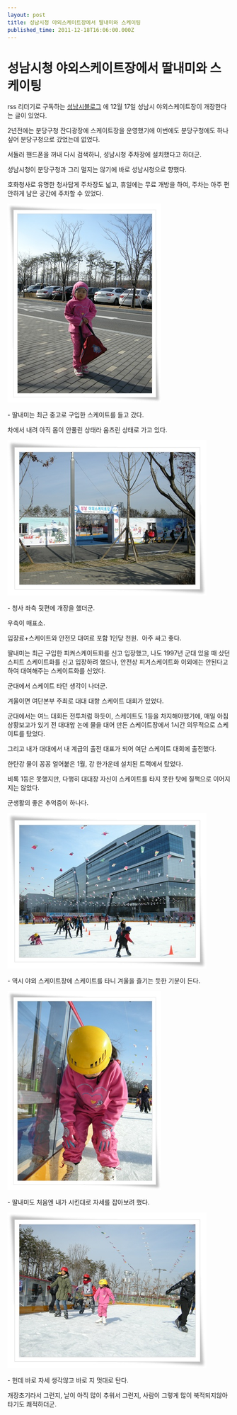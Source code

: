 ```yaml
---
layout: post
title: 성남시청 야외스케이트장에서 딸내미와 스케이팅
published_time: 2011-12-18T16:06:00.000Z
---
```


# 성남시청 야외스케이트장에서 딸내미와 스케이팅


rss 리더기로 구독하는 [성남시블로그](http://mrpeople.tistory.com/1131) 에 12월 17일 성남시 야외스케이트장이 개장한다는 글이 있었다.

2년전에는 분당구청 잔디광장에 스케이트장을 운영했기에 이번에도 분당구청에도 하나 싶어 분당구청으로 갔었는데 없었다.

서둘러 핸드폰을 꺼내 다시 검색하니, 성남시청 주차장에 설치했다고 하더군.

성남시청이 분당구청과 그리 멀지는 않기에 바로 성남시청으로 향했다.

호화청사로 유명한 청사답게 주차장도 넓고, 휴일에는 무료 개방을 하여, 주차는 아주 편안하게 남은 공간에 주차할 수 있었다.

![](../pds/201112/18/80/a0109780_4eed8ab639e8b.jpg)

\- 딸내미는 최근 중고로 구입한 스케이트를 들고 갔다.

차에서 내려 아직 몸이 안풀린 상태라 움츠린 상태로 가고 있다.

![](../pds/201112/18/80/a0109780_4eed8ab6df0f2.jpg)

\- 청사 좌측 뒷편에 개장을 했더군.

우측이 매표소.

입장료+스케이트와 안전모 대여료 포함 1인당 천원.  아주 싸고 좋다.

딸내미는 최근 구입한 피켜스케이트화를 신고 입장했고, 나도 1997년 군대 있을 때 샀던 스피트 스케이트화를 신고 입장하려 했으나, 안전상 피겨스케이트화 이외에는 안된다고 하여 대여해주는 스케이트화를 신었다.

군대에서 스케이트 타던 생각이 나더군.

겨울이면 여단본부 주최로 대대 대항 스케이트 대회가 있었다.

군대에서는 여느 대회든 전투처럼 하듯이, 스케이트도 1등을 차지해야했기에, 매일 아침 상황보고가 있기 전 대대앞 논에 물을 대어 만든 스케이트장에서 1시간 의무적으로 스케이트를 탔었다.

그리고 내가 대대에서 내 계급의 출전 대표가 되어 여단 스케이트 대회에 출전했다.

한탄강 물이 꽁꽁 얼어붙은 1월, 강 한가운데 설치된 트랙에서 탔었다.

비록 1등은 못했지만, 다행히 대대장 자신이 스케이트를 타지 못한 탓에 질책으로 이어지지는 않았다.

군생활의 좋은 추억중이 하나다.

![](../pds/201112/18/80/a0109780_4eed8ab828893.jpg)

\- 역시 야외 스케이트장에 스케이트를 타니 겨울을 즐기는 듯한 기분이 든다.

![](../pds/201112/18/80/a0109780_4eed8ab780621.jpg)

\- 딸내미도 처음엔 내가 시킨대로 자세를 잡아보려 했다.

![](../pds/201112/18/80/a0109780_4eed8abb4cbd2.jpg)

\- 헌데 바로 자세 생각않고 바로 지 멋대로 탄다.

개장초기라서 그런지, 날이 아직 많이 추워서 그런지, 사람이 그렇게 많이 북적되지않아 타기도 쾌적하더군.

